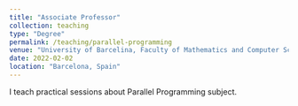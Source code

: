 ```yaml
---
title: "Associate Professor"
collection: teaching
type: "Degree"
permalink: /teaching/parallel-programming
venue: "University of Barcelina, Faculty of Mathematics and Computer Science"
date: 2022-02-02
location: "Barcelona, Spain"
---
```

         


I teach practical sessions about Parallel Programming subject.
